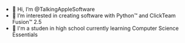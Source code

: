 - 👋 Hi, I’m @TalkingAppleSoftware
- 👀 I’m interested in creating software with Python™ and ClickTeam Fusion™ 2.5
- 🌱 I'm a studen in high school currently learning Computer Science Essentials 
<!---
TalkingAppleSoftware/TalkingAppleSoftware is a ✨ special ✨ repository because its `README.md` (this file) appears on your GitHub profile.
You can click the Preview link to take a look at your changes.
--->
